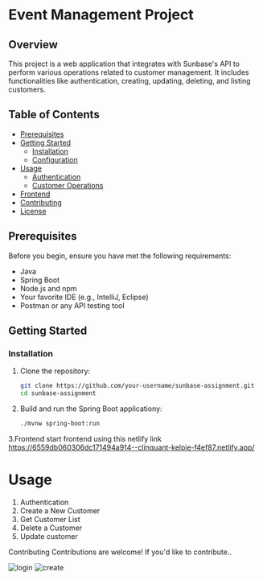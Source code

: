 # Event Management Project

## Overview

This project is a web application that integrates with Sunbase's API to perform various operations related to customer management. It includes functionalities like authentication, creating, updating, deleting, and listing customers.

## Table of Contents

- [Prerequisites](#prerequisites)
- [Getting Started](#getting-started)
  - [Installation](#installation)
  - [Configuration](#configuration)
- [Usage](#usage)
  - [Authentication](#authentication)
  - [Customer Operations](#customer-operations)
- [Frontend](#frontend)
- [Contributing](#contributing)
- [License](#license)

## Prerequisites

Before you begin, ensure you have met the following requirements:

- Java
- Spring Boot
- Node.js and npm
- Your favorite IDE (e.g., IntelliJ, Eclipse)
- Postman or any API testing tool

## Getting Started

### Installation

1. Clone the repository:

   ```bash
   git clone https://github.com/your-username/sunbase-assignment.git
   cd sunbase-assignment

2. Build and run the Spring Boot applicationy:
      ```bash
    ./mvnw spring-boot:run


3.Frontend
 start frontend using this netlify link
https://6559db060306dc171494a914--clinquant-kelpie-f4ef87.netlify.app/

# Usage
1.  Authentication 
2.  Create a New Customer
3.  Get Customer List
4.  Delete a Customer
5.  Update customer


Contributing
Contributions are welcome! If you'd like to contribute..

![login](/blob/main/login.png)
![create](/blob/main/cus-create.png)
